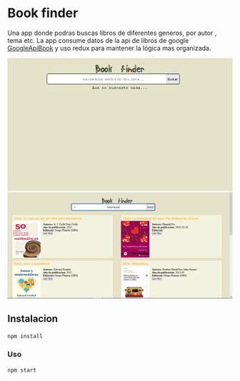 # Book finder
Una app donde podras buscas libros de diferentes generos, por autor , tema etc.
La app consume datos de la api de libros de google [GoogleApiBook](https://developers-google-com.translate.goog/books/docs/overview?_x_tr_sl=auto&_x_tr_tl=es&_x_tr_hl=es-419) y uso redux para mantener la lógica mas organizada. 

![foto](/public/foto2.png)
![foto](/public/foto1.png)

## Instalacion 
`npm install`
### Uso
`npm start`
